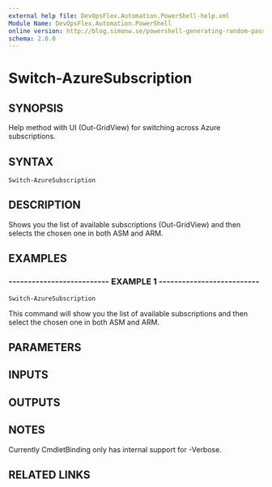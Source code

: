 ```yaml
---
external help file: DevOpsFlex.Automation.PowerShell-help.xml
Module Name: DevOpsFlex.Automation.PowerShell
online version: http://blog.simonw.se/powershell-generating-random-password-for-active-directory/
schema: 2.0.0
---
```


# Switch-AzureSubscription

## SYNOPSIS
Help method with UI (Out-GridView) for switching across Azure subscriptions.

## SYNTAX

```
Switch-AzureSubscription
```

## DESCRIPTION
Shows you the list of available subscriptions (Out-GridView) and then selects the chosen one in both ASM and ARM.

## EXAMPLES

### -------------------------- EXAMPLE 1 --------------------------
```
Switch-AzureSubscription
```

This command will show you the list of available subscriptions and then select the chosen one in both ASM and ARM.

## PARAMETERS

## INPUTS

## OUTPUTS

## NOTES
Currently CmdletBinding only has internal support for -Verbose.

## RELATED LINKS

